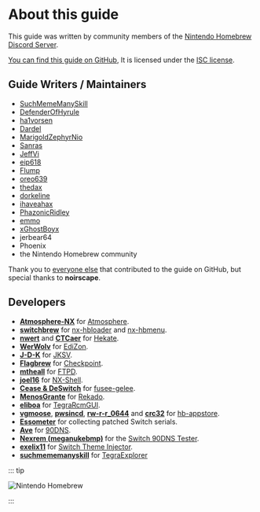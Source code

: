 # About this guide

This guide was written by community members of the [Nintendo Homebrew Discord Server](https://discord.gg/C29hYvh).

[You can find this guide on GitHub](https://github.com/nh-server/switch-guide), It is licensed under the [ISC license](https://github.com/nh-server/switch-guide/blob/master/LICENSE.md).

## Guide Writers / Maintainers
- [SuchMemeManySkill](https://github.com/suchmememanyskill)
- [DefenderOfHyrule](https://github.com/DefenderOfHyrule)
- [ha1vorsen](https://github.com/ha1vorsen)
- [Dardel](https://codeberg.org/Dardel)
- [MarigoldZephyrNio](https://github.com/MarigoldZephyrNio)
- [Sanras](https://github.com/Sanrax)
- [JeffVi](https://github.com/JeffVi)
- [eip618](https://github.com/eip618)
- [Flump](https://github.com/Flumpster)
- [oreo639](https://github.com/oreo639)
- [thedax](https://github.com/thedax)
- [dorkeline](https://github.com/dorkeline)
- [ihaveahax](https://github.com/ihaveamac)
- [PhazonicRidley](https://github.com/PhazonicRidley)
- [emmo](https://github.com/el-emmo)
- [xGhostBoyx](https://github.com/xGhostBoyx)
- jerbear64
- Phoenix
- the Nintendo Homebrew community

Thank you to [everyone else](https://github.com/nh-server/switch-guide/graphs/contributors) that contributed to the guide on GitHub, but special thanks to **noirscape**.

## Developers

- [**Atmosphere-NX**](https://github.com/Atmosphere-NX) for [Atmosphere](https://github.com/Atmosphere-NX/Atmosphere).
- [**switchbrew**](https://github.com/switchbrew) for [nx-hbloader](https://github.com/switchbrew/nx-hbloader) and [nx-hbmenu](https://github.com/switchbrew/nx-hbmenu).
- [**nwert**](https://github.com/nwert) and [**CTCaer**](https://github.com/CTCaer) for [Hekate](https://github.com/CTCaer/hekate).
- [**WerWolv**](https://github.com/WerWolv) for [EdiZon](https://github.com/WerWolv/EdiZon).
- [**J-D-K**](https://github.com/J-D-K) for [JKSV](https://github.com/J-D-K/JKSV).
- [**Flagbrew**](https://github.com/FlagBrew) for [Checkpoint](https://github.com/FlagBrew/Checkpoint).
- [**mtheall**](https://github.com/mtheall) for [FTPD](https://github.com/mtheall/ftpd/).
- [**joel16**](https://github.com/joel16/) for [NX-Shell](https://github.com/joel16/NX-Shell).
- [**Cease & DeSwitch**](https://github.com/Cease-and-DeSwitch) for [fusee-gelee](https://github.com/Qyriad/fusee-launcher).
- [**MenosGrante**](https://github.com/MenosGrante) for [Rekado](https://github.com/MenosGrante/Rekado).
- [**eliboa**](https://github.com/eliboa) for [TegraRcmGUI](https://github.com/eliboa/TegraRcmGUI).
- [**vgmoose**](https://github.com/vgmoose), [**pwsincd**](https://github.com/pwsincd), [**rw-r-r_0644**](https://github.com/rw-r-r-0644) and [**crc32**](https://github.com/crc-32) for [hb-appstore](https://github.com/vgmoose/hb-appstore).
- [**Essometer**](https://gbatemp.net/members/essometer.265523/) for collecting patched Switch serials.
- [**Ave**](https://gitlab.com/a) for [90DNS](https://gitlab.com/a/90dns).
- [**Nexrem (meganukebmp)**](https://github.com/meganukebmp) for the [Switch 90DNS Tester](https://github.com/meganukebmp/Switch_90DNS_tester).
- [**exelix11**](https://github.com/exelix11) for [Switch Theme Injector](https://github.com/exelix11/SwitchThemeInjector).
- [**suchmememanyskill**](https://github.com/suchmememanyskill) for [TegraExplorer](https://github.com/suchmememanyskill/TegraExplorer)

::: tip

![Nintendo Homebrew](img/nh.jpg)

:::
